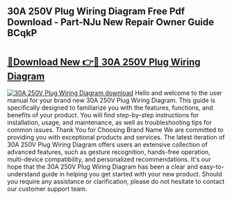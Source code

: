 ## 30A 250V Plug Wiring Diagram Free Pdf Download - Part-NJu New Repair Owner Guide BCqkP

# <h2><a href="http://dfrcvlb.blite.top/?on=30A+250V+Plug+Wiring+Diagram">🔗Download New 👉🔴 30A 250V Plug Wiring Diagram</a></h2>

[![30A 250V Plug Wiring Diagram download](https://i.imgur.com/lujVjoI.png)](http://dfrcvlb.blite.top/?on=30A+250V+Plug+Wiring+Diagram)
Hello and welcome to the user manual for your brand new 30A 250V Plug Wiring Diagram. This guide is specifically designed to familiarize you with the features, functions, and benefits of your product. You will find step-by-step instructions for installation, usage, and maintenance, as well as troubleshooting tips for common issues. Thank You for Choosing Brand Name We are committed to providing you with exceptional products and services. The latest iteration of 30A 250V Plug Wiring Diagram offers users an extensive collection of advanced features, such as gesture recognition, hands-free operation, multi-device compatibility, and personalized recommendations. It's our hope that the 30A 250V Plug Wiring Diagram has been a clear and easy-to-understand guide in helping you get started with your new product. Should you require any assistance or clarification, please do not hesitate to contact our customer support team.
